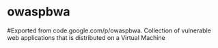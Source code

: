 # owaspbwa
#Exported from code.google.com/p/owaspbwa.
Collection of vulnerable web applications that is distributed on a Virtual Machine
